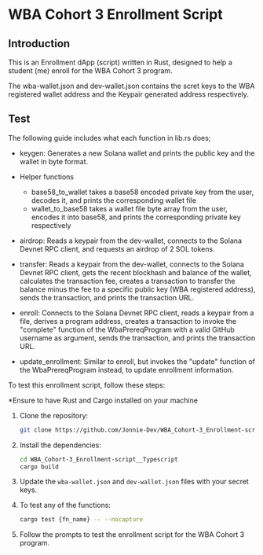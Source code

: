 # WBA Cohort 3 Enrollment Script

## Introduction

This is an Enrollment dApp (script) written in Rust, designed to help a student (me) enroll for the WBA Cohort 3 program.

The wba-wallet.json and dev-wallet.json contains the scret keys to the WBA registered wallet address and the Keypair generated address respectively.

## Test

The following guide includes what each function in lib.rs does;

- keygen: Generates a new Solana wallet and prints the public key and the wallet in byte format.

- Helper functions

  - base58_to_wallet takes a base58 encoded private key from the user, decodes it, and prints the corresponding wallet file
  - wallet_to_base58 takes a wallet file byte array from the user, encodes it into base58, and prints the corresponding private key respectively

- airdrop: Reads a keypair from the dev-wallet, connects to the Solana Devnet RPC client, and requests an airdrop of 2 SOL tokens.

- transfer: Reads a keypair from the dev-wallet, connects to the Solana Devnet RPC client, gets the recent blockhash and balance of the wallet, calculates the transaction fee, creates a transaction to transfer the balance minus the fee to a specific public key (WBA registered address), sends the transaction, and prints the transaction URL.

- enroll: Connects to the Solana Devnet RPC client, reads a keypair from a file, derives a program address, creates a transaction to invoke the "complete" function of the WbaPrereqProgram with a valid GitHub username as argument, sends the transaction, and prints the transaction URL.

- update_enrollment: Similar to enroll, but invokes the "update" function of the WbaPrereqProgram instead, to update enrollment information.

To test this enrollment script, follow these steps:

\*Ensure to have Rust and Cargo installed on your machine

1. Clone the repository:

   ```bash
   git clone https://github.com/Jonnie-Dev/WBA_Cohort-3_Enrollment-script__Typescript.git
   ```

2. Install the dependencies:

   ```bash
   cd WBA_Cohort-3_Enrollment-script__Typescript
   cargo build
   ```

3. Update the `wba-wallet.json` and `dev-wallet.json` files with your secret keys.

4. To test any of the functions:

   ```bash
   cargo test {fn_name} -- --nocapture
   ```

5. Follow the prompts to test the enrollment script for the WBA Cohort 3 program.
